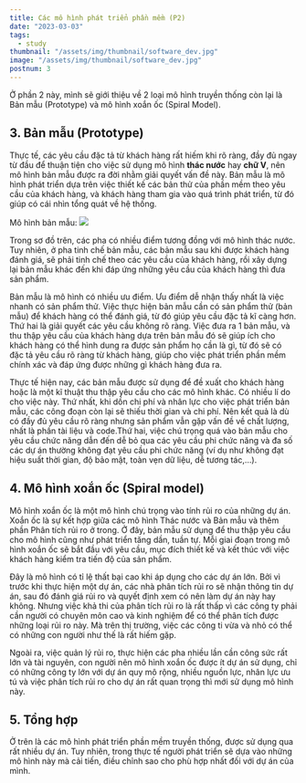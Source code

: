 ```yaml
---
title: Các mô hình phát triển phần mềm (P2)
date: "2023-03-03"
tags:
  - study
thumbnail: "/assets/img/thumbnail/software_dev.jpg"
image: "/assets/img/thumbnail/software_dev.jpg"
postnum: 3
---
```


Ở phần 2 này, mình sẽ giới thiệu về 2 loại mô hình truyền thống còn lại là Bản mẫu (Prototype) và mô hình xoắn ốc (Spiral Model).

## 3. Bản mẫu (Prototype)

Thực tế, các yêu cầu đặc tả từ khách hàng rất hiếm khi rõ ràng, đầy đủ ngay từ đầu để thuận tiện cho việc sử dụng mô hình **thác nước** hay **chữ V**, nên mô hình bản mẫu được ra đời nhằm giải quyết vấn đề này. Bản mẫu là mô hình phát triển dựa trên việc thiết kế các bản thử của phần mềm theo yêu cầu của khách hàng, và khách hàng tham gia vào quá trình phát triển, từ đó giúp có cái nhìn tổng quát về hệ thống.

Mô hình bản mẫu:
<a class="post-image" >
<img itemprop="image"  src="/assets/img/post_img/post3_1.PNG"/>
</a>


Trong sơ đồ trên, các pha có nhiều điểm tương đồng với mô hình thác nước. Tuy nhiên, ở pha tinh chế bản mẫu, các bản mẫu sau khi được khách hàng đánh giá, sẽ phải tinh chế theo các yêu cầu của khách hàng, rồi xây dựng lại bản mẫu khác đến khi đáp ứng những yêu cầu của khách hàng thì đưa sản phẩm.

Bản mẫu là mô hình có nhiều ưu điểm. Ưu điểm dễ nhận thấy nhất là việc nhanh có sản phẩm thử. Việc thực hiện bản mẫu cần có sản phẩm thử (bản mẫu) để khách hàng có thể đánh giá, từ đó giúp yêu cầu đặc tả kĩ càng hơn. Thứ hai là giải quyết các yêu cầu không rõ ràng. Việc đưa ra 1 bản mẫu, và thu thập yêu cầu của khách hàng dựa trên bản mẫu đó sẽ giúp ích cho khách hàng có thể hình dung ra được sản phẩm họ cần là gì, từ đó sẽ có đặc tả yêu cầu rõ ràng từ khách hàng, giúp cho việc phát triển phần mềm chính xác và đáp ứng được những gì khách hàng đưa ra.

Thực tế hiện nay, các bản mẫu được sử dụng để đề xuất cho khách hàng hoặc là một kĩ thuật thu thập yêu cầu cho các mô hình khác. Có nhiều lí do cho việc này. Thứ nhất, khi dồn chi phí và nhân lực cho việc phát triển bản mẫu, các công đoạn còn lại sẽ thiếu thời gian và chi phí. Nên kết quả là dù có đầy đủ yêu cầu rõ ràng nhưng sản phẩm vẫn gặp vấn đề về chất lượng, nhất là phần tài liệu và code.Thứ hai, việc chú trọng quá vào bản mẫu cho yêu cầu chức năng dẫn đến dễ bỏ qua các yêu cầu phi chức năng và đa số các dự án thường không đạt yêu cầu phi chức năng (ví dụ như không đạt hiệu suất thời gian, độ bảo mật, toàn vẹn dữ liệu, dễ tương tác,…).

## 4. Mô hình xoắn ốc (Spiral model)

Mô hình xoắn ốc là một mô hình chú trọng vào tính rủi ro của những dự án. Xoắn ốc là sự kết hợp giữa các mô hình Thác nước và Bản mẫu và thêm phần Phân tích rủi ro ở trong. Ở đây, bản mẫu sử dụng để thu thập yêu cầu cho mô hình cũng như phát triển tăng dần, tuần tự. Mỗi giai đoạn trong mô hình xoắn ốc sẽ bắt đầu với yêu cầu, mục đích thiết kế và kết thúc với việc khách hàng kiểm tra tiến độ của sản phẩm.

Đây là mô hình có tỉ lệ thất bại cao khi áp dụng cho các dự án lớn. Bởi vì trước khi thực hiện một dự án, các nhà phân tích rủi ro sẽ nhận thông tin dự án, sau đó đánh giá rủi ro và quyết định xem có nên làm dự án này hay không. Nhưng việc khả thi của phân tích rủi ro là rất thấp vì các công ty phải cần người có chuyên môn cao và kinh nghiệm để có thể phân tích được những loại rủi ro này. Mà trên thị trường, việc các công ti vừa và nhỏ có thể có những con người như thế là rất hiếm gặp.

Ngoài ra, việc quản lý rủi ro, thực hiện các pha nhiều lần cần công sức rất lớn và tài nguyên, con người nên mô hình xoắn ốc được ít dự án sử dụng, chỉ có những công ty lớn với dự án quy mô rộng, nhiều nguồn lực, nhân lực ưu tú và việc phân tích rủi ro cho dự án rất quan trọng thì mới sử dụng mô hình này.

## 5. Tổng hợp

Ở trên là các mô hình phát triển phần mềm truyền thống, được sử dụng qua rất nhiều dự án. Tuy nhiên, trong thực tế người phát triển sẽ dựa vào những mô hình này mà cải tiến, điều chỉnh sao cho phù hợp nhất đối với dự án của mình.
